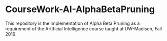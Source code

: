 # CourseWork-AI-AlphaBetaPruning
This repository is the implementation of Alpha Beta Pruning as a requirement of the Artificial Intelligence course taught at UW-Madison, Fall 2019.

